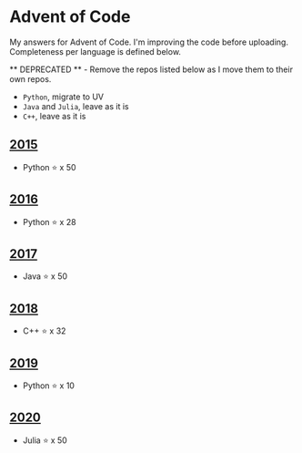 # Advent of Code
My answers for Advent of Code. I'm improving the code before uploading.
Completeness per language is defined below.

** DEPRECATED ** - Remove the repos listed below as I move them to their own repos.

- `Python`, migrate to UV
- `Java` and `Julia`, leave as it is
- `C++`, leave as it is

## [2015](https://adventofcode.com/2015)

* Python :star: x 50

## [2016](https://adventofcode.com/2016)

* Python :star: x 28

## [2017](https://adventofcode.com/2017)

* Java :star: x 50

## [2018](https://adventofcode.com/2018)

* C++ :star: x 32

## [2019](https://adventofcode.com/2019)

* Python :star: x 10

## [2020](https://adventofcode.com/2020)

* Julia :star: x 50

